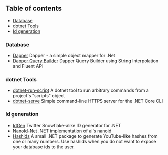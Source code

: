 ## Table of contents
- [Database](#database)
- [dotnet Tools](#dotnet-tools)
- [Id generation](#id-generation)

### Database
- [Dapper](https://github.com/DapperLib/Dapper) Dapper - a simple object mapper for .Net 
- [Dapper Query Builder](https://github.com/Drizin/DapperQueryBuilder) Dapper Query Builder using String Interpolation and Fluent API 

### dotnet Tools
- [dotnet-run-script](https://github.com/xt0rted/dotnet-run-script) A dotnet tool to run arbitrary commands from a project's "scripts" object
- [dotnet-serve](https://github.com/natemcmaster/dotnet-serve) Simple command-line HTTPS server for the .NET Core CLI 

### Id generation
- [IdGen](https://github.com/RobThree/IdGen) Twitter Snowflake-alike ID generator for .NET
- [NanoId-Net](https://github.com/codeyu/nanoid-net) .NET implementation of ai's nanoid
- [Hashids](https://github.com/ullmark/hashids.net) A small .NET package to generate YouTube-like hashes from one or many numbers. Use hashids when you do not want to expose your database ids to the user.



